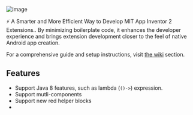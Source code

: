 ![image](https://github.com/user-attachments/assets/8009e7f8-0634-4fcb-93d5-293faa2527cf)

⚡ A Smarter and More Efficient Way to Develop MIT App Inventor 2 Extensions.. By minimizing boilerplate code, it enhances the developer experience and brings extension development closer to the feel of native Android app creation.

For a comprehensive guide and setup instructions, visit [the wiki](https://github.com/jewelshkjony/fast-cli/wiki) section.

## Features
* Support Java 8 features, such as lambda (`()->`) expression.
* Support mutli-components
* Support new red helper blocks
* 
